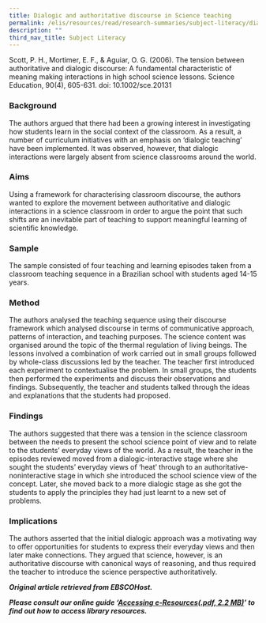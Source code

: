 ```yaml
---
title: Dialogic and authoritative discourse in Science teaching
permalink: /elis/resources/read/research-summaries/subject-literacy/dialogic-and-discourse-in-science-teaching/
description: ""
third_nav_title: Subject Literacy
---
```

Scott, P. H., Mortimer, E. F., & Aguiar, O. G. (2006). The tension between authoritative and dialogic discourse: A fundamental characteristic of meaning making interactions in high school science lessons. Science Education, 90(4), 605-631. doi: 10.1002/sce.20131

### Background

The authors argued that there had been a growing interest in investigating how students learn in the social context of the classroom. As a result, a number of curriculum initiatives with an emphasis on ‘dialogic teaching’ have been implemented. It was observed, however, that dialogic interactions were largely absent from science classrooms around the world.

### Aims

Using a framework for characterising classroom discourse, the authors wanted to explore the movement between authoritative and dialogic interactions in a science classroom in order to argue the point that such shifts are an inevitable part of teaching to support meaningful learning of scientific knowledge.

### Sample

The sample consisted of four teaching and learning episodes taken from a classroom teaching sequence in a Brazilian school with students aged 14-15 years.

### Method

The authors analysed the teaching sequence using their discourse framework which analysed discourse in terms of communicative approach, patterns of interaction, and teaching purposes. The science content was organised around the topic of the thermal regulation of living beings. The lessons involved a combination of work carried out in small groups followed by whole-class discussions led by the teacher. The teacher first introduced each experiment to contextualise the problem. In small groups, the students then performed the experiments and discuss their observations and findings. Subsequently, the teacher and students talked through the ideas and explanations that the students had proposed.

### Findings

The authors suggested that there was a tension in the science classroom between the needs to present the school science point of view and to relate to the students’ everyday views of the world. As a result, the teacher in the episodes reviewed moved from a dialogic-interactive stage where she sought the students’ everyday views of ‘heat’ through to an authoritative-noninteractive stage in which she introduced the school science view of the concept. Later, she moved back to a more dialogic stage as she got the students to apply the principles they had just learnt to a new set of problems.

### Implications

The authors asserted that the initial dialogic approach was a motivating way to offer opportunities for students to express their everyday views and then later make connections. They argued that science, however, is an authoritative discourse with canonical ways of reasoning, and thus required the teacher to introduce the science perspective authoritatively.

_**Original article retrieved from EBSCOHost.**_  

**_Please consult our online guide ‘[Accessing e-Resources(.pdf, 2.2 MB)](https://academyofsingaporeteachers-moe-edu-sg-admin.cwp.sg/elis/resources/read/research-summaries/subject-literacy/18e45074-6b1b-4ac7-811f-1a8da16c4f81 "Accessing e-Resources")’ to find out how to access library resources._**